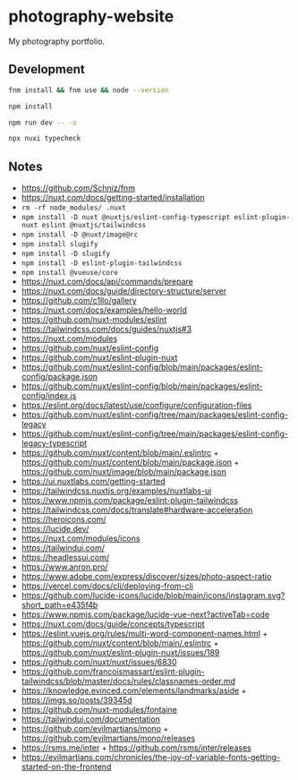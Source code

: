 # photography-website

My photography portfolio.

## Development

```bash
fnm install && fnm use && node --version
```

```bash
npm install
```

```bash
npm run dev -- -o
```

```bash
npx nuxi typecheck
```

## Notes

- https://github.com/Schniz/fnm
- https://nuxt.com/docs/getting-started/installation
- `rm -rf node_modules/ .nuxt`
- `npm install -D nuxt @nuxtjs/eslint-config-typescript eslint-plugin-nuxt eslint @nuxtjs/tailwindcss`
- `npm install -D @nuxt/image@rc`
- `npm install slugify`
- `npm install -D slugify`
- `npm install -D eslint-plugin-tailwindcss`
- `npm install @vueuse/core`
- https://nuxt.com/docs/api/commands/prepare
- https://nuxt.com/docs/guide/directory-structure/server
- https://github.com/c1llo/gallery
- https://nuxt.com/docs/examples/hello-world
- https://github.com/nuxt-modules/eslint
- https://tailwindcss.com/docs/guides/nuxtjs#3
- https://nuxt.com/modules
- https://github.com/nuxt/eslint-config
- https://github.com/nuxt/eslint-plugin-nuxt
- https://github.com/nuxt/eslint-config/blob/main/packages/eslint-config/package.json
- https://github.com/nuxt/eslint-config/blob/main/packages/eslint-config/index.js
- https://eslint.org/docs/latest/use/configure/configuration-files
- https://github.com/nuxt/eslint-config/tree/main/packages/eslint-config-legacy
- https://github.com/nuxt/eslint-config/tree/main/packages/eslint-config-legacy-typescript
- https://github.com/nuxt/content/blob/main/.eslintrc + https://github.com/nuxt/content/blob/main/package.json + https://github.com/nuxt/image/blob/main/package.json
- https://ui.nuxtlabs.com/getting-started
- https://tailwindcss.nuxtjs.org/examples/nuxtlabs-ui
- https://www.npmjs.com/package/eslint-plugin-tailwindcss
- https://tailwindcss.com/docs/translate#hardware-acceleration
- https://heroicons.com/
- https://lucide.dev/
- https://nuxt.com/modules/icons
- https://tailwindui.com/
- https://headlessui.com/
- https://www.anron.pro/
- https://www.adobe.com/express/discover/sizes/photo-aspect-ratio
- https://vercel.com/docs/cli/deploying-from-cli
- https://github.com/lucide-icons/lucide/blob/main/icons/instagram.svg?short_path=e435f4b
- https://www.npmjs.com/package/lucide-vue-next?activeTab=code
- https://nuxt.com/docs/guide/concepts/typescript
- https://eslint.vuejs.org/rules/multi-word-component-names.html + https://github.com/nuxt/content/blob/main/.eslintrc + https://github.com/nuxt/eslint-plugin-nuxt/issues/189
- https://github.com/nuxt/nuxt/issues/6830
- https://github.com/francoismassart/eslint-plugin-tailwindcss/blob/master/docs/rules/classnames-order.md
- https://knowledge.evinced.com/elements/landmarks/aside + https://imgs.so/posts/39345d
- https://github.com/nuxt-modules/fontaine
- https://tailwindui.com/documentation
- https://github.com/evilmartians/mono + https://github.com/evilmartians/mono/releases
- https://rsms.me/inter + https://github.com/rsms/inter/releases
- https://evilmartians.com/chronicles/the-joy-of-variable-fonts-getting-started-on-the-frontend
